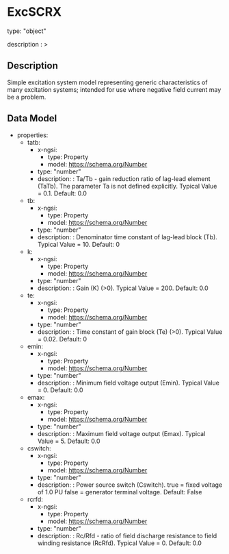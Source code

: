 # ExcSCRX
type: "object"
description : >
## Description
Simple excitation system model representing generic characteristics of many excitation systems; intended for use where negative field current may be a problem.

## Data Model
  - properties:
    - tatb:
      - x-ngsi:
        - type: Property
        - model: https://schema.org/Number
      - type: "number"
      - description: : Ta/Tb - gain reduction ratio of lag-lead element (TaTb). The parameter Ta is not defined explicitly.  Typical Value = 0.1. Default: 0.0
    - tb:
      - x-ngsi:
        - type: Property
        - model: https://schema.org/Number
      - type: "number"
      - description: : Denominator time constant of lag-lead block (Tb).  Typical Value = 10. Default: 0
    - k:
      - x-ngsi:
        - type: Property
        - model: https://schema.org/Number
      - type: "number"
      - description: : Gain (K) (>0).  Typical Value = 200. Default: 0.0
    - te:
      - x-ngsi:
        - type: Property
        - model: https://schema.org/Number
      - type: "number"
      - description: : Time constant of gain block (Te) (>0).  Typical Value = 0.02. Default: 0
    - emin:
      - x-ngsi:
        - type: Property
        - model: https://schema.org/Number
      - type: "number"
      - description: : Minimum field voltage output (Emin).  Typical Value = 0. Default: 0.0
    - emax:
      - x-ngsi:
        - type: Property
        - model: https://schema.org/Number
      - type: "number"
      - description: : Maximum field voltage output (Emax).  Typical Value = 5. Default: 0.0
    - cswitch:
      - x-ngsi:
        - type: Property
        - model: https://schema.org/Number
      - type: "number"
      - description: : Power source switch (Cswitch). true = fixed voltage of 1.0 PU false = generator terminal voltage. Default: False
    - rcrfd:
      - x-ngsi:
        - type: Property
        - model: https://schema.org/Number
      - type: "number"
      - description: : Rc/Rfd - ratio of field discharge resistance to field winding resistance (RcRfd).  Typical Value = 0. Default: 0.0
